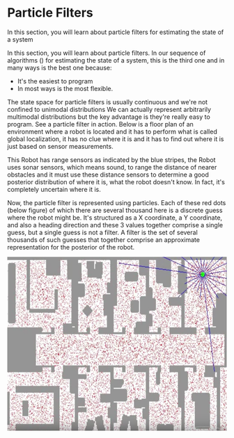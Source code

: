 # Particle Filters
 In this section, you will learn about particle filters for estimating the state of a system
 
 
In this section, you will learn about particle filters. In our sequence of algorithms () for estimating the state of a system, this is the third one and in many ways is the best one because:

* It's the easiest to program 
* In most ways is the most flexible. 

The state space for particle filters is usually continuous and we're not confined to unimodal distributions We can actually represent arbitrarily multimodal distributions but the key advantage is they're really easy to program. 
See a particle filter in action. Below is a floor plan of an environment where a robot is located and it has to perform what is called global localization, it has no clue where it is and it has to find out where it is just based on sensor measurements. 

This Robot has range sensors as indicated by the blue stripes, the Robot uses sonar sensors, which means sound, to range the distance of nearer obstacles and it must use these distance sensors to determine a good posterior distribution of where it is, what the robot doesn't know. In fact, it's completely uncertain where it is. 

Now, the particle filter is represented using particles. Each of these red dots (below figure) of which there are several thousand here is a discrete guess where the robot might be. It's structured as a X coordinate, a Y coordinate, and also a heading direction and these 3 values together comprise a single guess, but a single guess is not a filter.
A filter is the set of several thousands of such guesses that together comprise an approximate representation for the posterior of the robot. 

<p align="right"> <img src="./img/1.jpg" style="right;" alt=" particle filters" width="600" height="400"> </p> 
